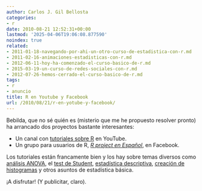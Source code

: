 ```yaml
---
author: Carlos J. Gil Bellosta
categories:
- r
date: 2010-08-21 12:52:31+00:00
lastmod: '2025-04-06T19:06:08.877590'
noindex: true
related:
- 2011-01-18-navegando-por-ahi-un-otro-curso-de-estadistica-con-r.md
- 2011-02-16-animaciones-estadisticas-con-r.md
- 2012-06-11-hoy-ha-comenzado-el-curso-basico-de-r.md
- 2015-03-19-un-curso-de-redes-sociales-con-r.md
- 2012-07-26-hemos-cerrado-el-curso-basico-de-r.md
tags:
- r
- anuncio
title: R en Youtube y Facebook
url: /2010/08/21/r-en-yotube-y-facebook/
---
```


Bebilda, que no sé quién es (misterio que me he propuesto resolver pronto) ha arrancado dos proyectos bastante interesantes:

* Un canal con [tutoriales sobre R](http://www.youtube.com/user/bebilda) en YouTube.
* Un grupo para usuarios de R, _[R project en Español](http://www.facebook.com/group.php?gid=349833178127)_, en Facebook.

Los tutoriales están francamente bien y los hay sobre temas diversos como [análisis ANOVA](http://www.youtube.com/user/bebilda#p/u/3/N98OdH7yB1Y), el [test de Student](http://www.youtube.com/user/bebilda#p/u/10/WNARKMznVPM), [estadística descriptiva](http://www.youtube.com/user/bebilda#p/u/21/_qg-NuQVZmc), [creación de histogramas](http://www.youtube.com/user/bebilda#p/u/17/0ez95smIp60) y otros asuntos de estadística básica.

¡A disfrutar! (Y publicitar, claro).
